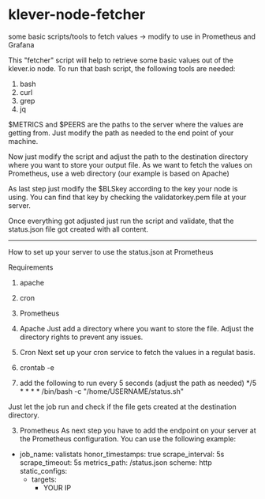 # klever-node-fetcher
some basic scripts/tools to fetch values -> modify to use in Prometheus and Grafana

This "fetcher" script will help to retrieve some basic values out of the klever.io node.
To run that bash script, the following tools are needed:
1. bash
2. curl
3. grep
4. jq

$METRICS and $PEERS are the paths to the server where the values are getting from.
Just modify the path as needed to the end point of your machine.

Now just modify the script and adjust the path to the destination directory where
you want to store your output file.
As we want to fetch the values on Prometheus, use a web directory (our example is
based on Apache)

As last step just modify the $BLSkey according to the key your node is using.
You can find that key by checking the validatorkey.pem file at your server.

Once everything got adjusted just run the script and validate, that the status.json
file got created with all content.

______________________________________________________________________________
How to set up your server to use the status.json at Prometheus

Requirements
1. apache
2. cron
3. Prometheus

1. Apache
Just add a directory where you want to store the file. Adjust the directory rights
to prevent any issues.

2. Cron
Next set up your cron service to fetch the values in a regulat basis.
1. crontab -e
2. add the following to run every 5 seconds (adjust the path as needed)
  */5 * * * * /bin/bash -c "/home/USERNAME/status.sh"

Just let the job run and check if the file gets created at the destination directory.

3. Prometheus
As next step you have to add the endpoint on your server at the Prometheus configuration.
You can use the following example:
- job_name: valistats
  honor_timestamps: true
  scrape_interval: 5s
  scrape_timeout: 5s
  metrics_path: /status.json
  scheme: http
  static_configs:
  - targets:
    - YOUR IP
